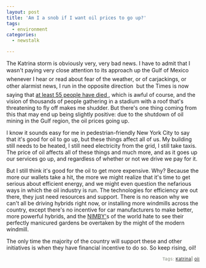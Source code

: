 ```yaml
---
layout: post
title: 'Am I a snob if I want oil prices to go up?'
tags:
  - environment
categories:
  - newstalk

---
```


The Katrina storm is obviously very, very bad news.  I have to admit that I wasn't paying very close attention to its approach up the Gulf of Mexico &#151; whenever I hear or read about fear of the weather, or of carjackings, or other alarmist news, I run in the opposite direction &#151; but the Times is now saying that <a href="http://www.nytimes.com/2005/08/30/national/30storm.html?hp&amp;ex=1125374400&amp;en=e30e846673ab272b&amp;ei=5094&amp;partner=homepage">at least 55 people have died </a>, which is awful of course, and the vision of thousands of people gathering in a stadium with a roof that's threatening to fly off makes me shudder.  But there's one thing coming from this that may end up being slightly positive: due to the shutdown of oil mining in the Gulf region, the oil prices going up. 

I know it sounds easy for me in pedestrian-friendly New York City to say that it's good for oil to   go up, but these things affect all of us.  My building still needs to be heated, I still need electricity from the grid, I still take taxis.  The price of oil affects all of these things and much more, and as it goes up our services go up, and regardless of whether or not we drive we pay for it.  

But I still think it's good for the oil to get more expensive.  Why?  Because the more our wallets take a hit, the more we might realize that it's time to get serious about efficient energy, and we might even question the nefarious ways in which the oil industry is run.  The technologies for efficiency are out there, they just need resources and support.  There is no reason why we can't all be driving hybrids right now, or installing more windmills across the country, except there's no incentive for car manufacturers to make better, more powerful hybrids, and the <a href="http://www.wordspy.com/words/NIMBY.asp">NIMBY'</a>s of the world hate to see their perfectly manicured gardens be overtaken by the might of the modern windmill.  

The only time the majority of the country will support these and other initiatives is when they have financial incentive to do so.  So keep rising, oil!





<!-- technorati tags start --><p style="text-align:right;font-size:11px;letter-spacing:.05em;color:#808979;">Tags: <a href="http://www.technorati.com/tag/Katrina" rel="tag">Katrina</a><strong>|</strong> <a href="http://www.technorati.com/tag/oil" rel="tag">oil</a></p><!-- technorati tags end -->
